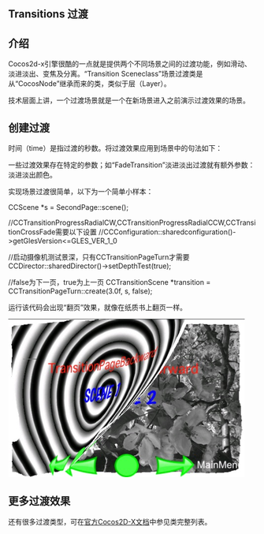 ## Transitions 过渡

## 介绍

Cocos2d-x引擎很酷的一点就是提供两个不同场景之间的过渡功能，例如滑动、淡进淡出、变焦及分离。“Transition Sceneclass”场景过渡类是从“CocosNode”继承而来的类，类似于层（Layer）。

技术层面上讲，一个过渡场景就是一个在新场景进入之前演示过渡效果的场景。

## 创建过渡

时间（time）是指过渡的秒数。将过渡效果应用到场景中的句法如下：

一些过渡效果存在特定的参数；如“FadeTransition”淡进淡出过渡就有额外参数：淡进淡出颜色。

实现场景过渡很简单，以下为一个简单小样本：

CCScene *s = SecondPage::scene();

//CCTransitionProgressRadialCW,CCTransitionProgressRadialCCW,CCTransitionCrossFade需要以下设置
//CCConfiguration::sharedconfiguration()->getGlesVersion<=GLES_VER_1_0

//启动摄像机测试景深，只有CCTransitionPageTurn才需要
CCDirector::sharedDirector()->setDepthTest(true);

//false为下一页，true为上一页
CCTransitionScene *transition = CCTransitionPageTurn::create(3.0f, s, false);

运行该代码会出现“翻页”效果，就像在纸质书上翻页一样。

![](./res/pageTurn.jpeg)
## 更多过渡效果

还有很多过渡类型，可在[官方Cocos2D-X文档](http://www.cocos2d-x.org/reference/native-cpp/V3.0alpha0/da/d00/group__transition.html)中参见类完整列表。

